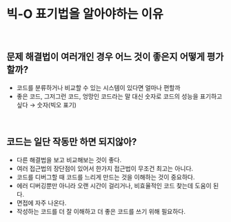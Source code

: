 # 빅-O 표기법을 알아야하는 이유

<br/>

## 문제 해결법이 여러개인 경우 어느 것이 좋은지 어떻게 평가할까?

- 코드를 분류하거나 비교할 수 있는 시스템이 있다면 얼마나 편할까
- 좋은 코드, 그저그런 코드, 엉망인 코드라는 말 대신 숫자로 코드의 성능을 표기하고 싶다 → 숫자(빅오 표기)

<br/>

## 코드는 일단 작동만 하면 되지않아?

- 다른 해결법을 보고 비교해보는 것이 좋다.
- 여러 접근법의 장단점이 있어서 한가지 접근법이 무조건 최고는 아니다.
- 코드를 디버그할 때 코드를 느리게 만드는 것을 이해하는 것이 중요하다.
- 에러 디버깅뿐만 아니라 오랜 시간이 걸리거나, 비효율적인 코드 찾는데 도움이 된다.
- 면접에 자주 나온다.
- 작성하는 코드를 더 잘 이해하고 더 좋은 코드를 쓰기 위해 필요하다.
